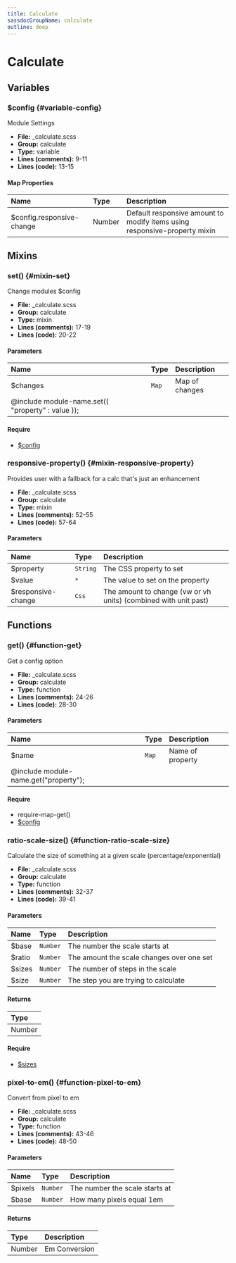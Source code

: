 ```yaml
---
title: Calculate
sassdocGroupName: calculate
outline: deep
---
```



# Calculate





## Variables




###  $config <Badge text="variable" type="tip" vertical="top" /><Badge text="Map" type="warning" vertical="top" />  {#variable-config} 

  

Module Settings
    
    


<SassdocDetails summaryText="Meta Information">

- **File:** _calculate.scss
- **Group:** calculate
- **Type:** variable
- **Lines (comments):** 9-11
- **Lines (code):** 13-15

</SassdocDetails>
    
    

#### Map Properties


|Name|Type|Description|
|:--|:--|:--|
|$config.responsive-change|Number|Default responsive amount to modify items using responsive-property mixin|

    
  

## Mixins




###  set() <Badge text="mixin" type="tip" vertical="top" />  {#mixin-set} 

  

Change modules $config
    
    


<SassdocDetails summaryText="Meta Information">

- **File:** _calculate.scss
- **Group:** calculate
- **Type:** mixin
- **Lines (comments):** 17-19
- **Lines (code):** 20-22

</SassdocDetails>
    
    

#### Parameters


|Name|Type|Description|
|:--|:--|:--|
|$changes|`Map`|Map of changes
  @include module-name.set(( "property" : value ));|

    

#### Require

- [$config](/core/breakpoint/#variable-config)
  


###  responsive-property() <Badge text="mixin" type="tip" vertical="top" />  {#mixin-responsive-property} 

  

Provides user with a fallback for a calc that's just an enhancement
    
    


<SassdocDetails summaryText="Meta Information">

- **File:** _calculate.scss
- **Group:** calculate
- **Type:** mixin
- **Lines (comments):** 52-55
- **Lines (code):** 57-64

</SassdocDetails>
    
    

#### Parameters


|Name|Type|Description|
|:--|:--|:--|
|$property|`String`|The CSS property to set|
|$value|`*`|The value to set on the property|
|$responsive-change|`Css`|The amount to change (vw or vh units) (combined with unit past)|

    
  

## Functions




###  get() <Badge text="function" type="tip" vertical="top" />  {#function-get} 

  

Get a config option
    
    


<SassdocDetails summaryText="Meta Information">

- **File:** _calculate.scss
- **Group:** calculate
- **Type:** function
- **Lines (comments):** 24-26
- **Lines (code):** 28-30

</SassdocDetails>
    
    

#### Parameters


|Name|Type|Description|
|:--|:--|:--|
|$name|`Map`|Name of property
  @include module-name.get("property");|

    

#### Require

- require-map-get()
- [$config](/core/breakpoint/#variable-config)
  


###  ratio-scale-size() <Badge text="function" type="tip" vertical="top" />  {#function-ratio-scale-size} 

  

Calculate the size of something at a given scale (percentage/exponential)
    
    


<SassdocDetails summaryText="Meta Information">

- **File:** _calculate.scss
- **Group:** calculate
- **Type:** function
- **Lines (comments):** 32-37
- **Lines (code):** 39-41

</SassdocDetails>
    
    

#### Parameters


|Name|Type|Description|
|:--|:--|:--|
|$base|`Number`|The number the scale starts at|
|$ratio|`Number`|The amount the scale changes over one set|
|$sizes|`Number`|The number of steps in the scale|
|$size|`Number`|The step you are trying to calculate|

    

#### Returns


|Type|
|:--|
|Number|

    

#### Require

- [$sizes](/core/breakpoint/#variable-sizes)
  


###  pixel-to-em() <Badge text="function" type="tip" vertical="top" />  {#function-pixel-to-em} 

  

Convert from pixel to em
    
    


<SassdocDetails summaryText="Meta Information">

- **File:** _calculate.scss
- **Group:** calculate
- **Type:** function
- **Lines (comments):** 43-46
- **Lines (code):** 48-50

</SassdocDetails>
    
    

#### Parameters


|Name|Type|Description|
|:--|:--|:--|
|$pixels|`Number`|The number the scale starts at|
|$base|`Number`|How many pixels equal 1em|

    

#### Returns


|Type|Description|
|:--|:--|
|Number|Em Conversion|

    
  


<script>

  import SassdocPreview from "@ulu/vitepress-sassdoc/lib/assets/components/SassdocPreview.vue";
  import SassdocDetails from "@ulu/vitepress-sassdoc/lib/assets/components/SassdocDetails.vue";
  const sassdocGroup = [{"groupName":"calculate","id":"variable-config","uid":"calculate-variable-config","title":"$config","groupPath":"/core/calculate/","path":"/core/calculate/#variable-config"},{"groupName":"calculate","id":"mixin-set","uid":"calculate-mixin-set","title":"set()","groupPath":"/core/calculate/","path":"/core/calculate/#mixin-set"},{"groupName":"calculate","id":"function-get","uid":"calculate-function-get","title":"get()","groupPath":"/core/calculate/","path":"/core/calculate/#function-get"},{"groupName":"calculate","id":"function-ratio-scale-size","uid":"calculate-function-ratio-scale-size","title":"ratio-scale-size()","groupPath":"/core/calculate/","path":"/core/calculate/#function-ratio-scale-size"},{"groupName":"calculate","id":"function-pixel-to-em","uid":"calculate-function-pixel-to-em","title":"pixel-to-em()","groupPath":"/core/calculate/","path":"/core/calculate/#function-pixel-to-em"},{"groupName":"calculate","id":"mixin-responsive-property","uid":"calculate-mixin-responsive-property","title":"responsive-property()","groupPath":"/core/calculate/","path":"/core/calculate/#mixin-responsive-property"}];
  export default {
    components: {
      SassdocPreview,
      SassdocDetails
    },
    provide: {
      getSassdocItem(uid) {
        return sassdocGroup.find(item => item.uid === uid);
      },
      getSassdocGroup() {
        return sassdocGroup;
      },
      sassdocPreviewOptions: JSON.parse(
        decodeURIComponent(
          `%7B%22previewStyles%22%3A%22%5Cn%20%20%20%20height%3A%2020em%3B%5Cn%20%20%20%20width%3A%20100%25%3B%5Cn%20%20%20%20border%3A%20none%3B%5Cn%20%20%20%20background-color%3A%20%23f9f9f9%3B%5Cn%20%20%20%20border-radius%3A%206px%3B%5Cn%20%20%20%20padding%3A%2012px%3B%5Cn%20%20%20%20margin%3A%201.5em%200%3B%5Cn%20%20%22%2C%22previewHead%22%3A%22%5Cn%20%20%20%20%3Ctitle%3ESassdoc%20Example%3C%2Ftitle%3E%20%5Cn%20%20%20%20%3Cmeta%20charset%3D%5C%22utf-8%5C%22%3E%20%5Cn%20%20%20%20%3Cmeta%20name%3D%5C%22viewport%5C%22%20content%3D%5C%22width%3Ddevice-width%2C%20initial-scale%3D1%5C%22%3E%20%5Cn%20%20%20%20%3Clink%20rel%3D%5C%22stylesheet%5C%22%20href%3D%5C%22%2Fsassdoc-preview.css%5C%22%3E%5Cn%20%20%22%2C%22previewScripts%22%3A%22%5Cn%20%20%20%20%3Cscript%20src%3D%5C%22%2Fsassdoc-preview.js%5C%22%3E%3C%2Fscript%3E%5Cn%20%20%22%7D`
        )
      )
    }
  }

</script>  
  
  